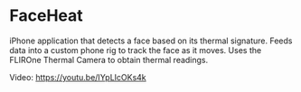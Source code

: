 # FaceHeat

iPhone application that detects a face based on its thermal signature. Feeds data into a custom phone rig to track the face as it moves.
Uses the FLIROne Thermal Camera to obtain thermal readings.

Video: https://youtu.be/IYpLIcOKs4k
